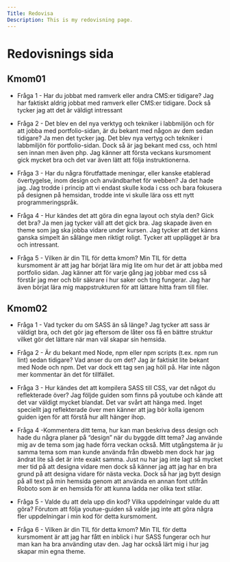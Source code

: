 ```yaml
---
Title: Redovisa
Description: This is my redovisning page.
---
```


Redovisnings sida
==========================

## Kmom01

* Fråga 1 - Har du jobbat med ramverk eller andra CMS:er tidigare?
Jag har faktiskt aldrig jobbat med ramverk eller CMS:er tidigare. Dock så tycker jag att det är väldigt intressant

* Fråga 2 - Det blev en del nya verktyg och tekniker i labbmiljön och för att jobba med portfolio-sidan, är du bekant med någon av dem sedan tidigare? Ja men det tycker jag. Det blev nya vertyg och tekniker i labbmiljön för portfolio-sidan. Dock så är jag bekant med css, och html sen innan men även php. Jag känner att första veckans kursmoment gick mycket bra och det var även lätt att följa instruktionerna.

* Fråga 3 - Har du några förutfattade meningar, eller kanske etablerad övertygelse, inom design och användbarhet för webben? Ja det hade jag. Jag trodde i princip att vi endast skulle koda i css och bara fokusera på designen på hemsidan, trodde inte vi skulle lära oss ett nytt programmeringspråk.

* Fråga 4 - Hur kändes det att göra din egna layout och styla den? Gick det bra?
Ja men jag tycker väll att det gick bra. Jag skapade även en theme som jag ska jobba vidare under kursen. Jag tycker att det känns ganska simpelt än sålänge men riktigt roligt. Tycker att upplägget är bra och intressant.

* Fråga 5 - Vilken är din TIL för detta kmom?
Min TIL för detta kursmoment är att jag har börjat lära mig lite om hur det är att jobba med portfolio sidan.
Jag känner att för varje gång jag jobbar med css så förstår jag mer och blir säkrare i hur saker och ting fungerar. Jag har även börjat lära mig mappstrukturen för att lättare hitta fram till filer.

## Kmom02

* Fråga 1 - Vad tycker du om SASS än så länge?
Jag tycker att sass är väldigt bra, och det gör jag eftersom de låter oss få en bättre struktur vilket gör det lättare när man väl skapar sin hemsida.

* Fråga 2 - Är du bekant med Node, npm eller npm scripts (t.ex. npm run lint) sedan tidigare? Vad anser du om det?
Jag är faktiskt lite bekant med Node och npm. Det var dock ett tag sen jag höll på. Har inte någon mer kommentar än det för tillfället.

* Fråga 3 - Hur kändes det att kompilera SASS till CSS, var det något du reflekterade över?
Jag följde guiden som finns på youtube och kände att det var väldigt mycket blandat. Det var svårt att hänga med. Inget speciellt jag reflekterade över men känner att jag bör kolla igenom guiden igen för att förstå hur allt hänger ihop.

* Fråga 4 -Kommentera ditt tema, hur kan man beskriva dess design och hade du några planer på “design” när du byggde ditt tema?
Jag använde mig av de tema som jag hade förra veckan också. Mitt utgångstema är ju samma tema som man kunde använda från dbwebb men dock har jag ändrat lite så det är inte exakt samma. Just nu har jag inte lagt så mycket mer tid på att designa vidare men dock så känner jag att jag har en bra grund på att designa vidare för nästa vecka. Dock så har jag bytt design på all text på min hemsida genom att använda en annan font utifrån Roboto som är en hemsida för att kunna ladda ner olika text stilar.

* Fråga 5 - Valde du att dela upp din kod? Vilka uppdelningar valde du att göra?
Förutom att följa youtue-guiden så valde jag inte att göra några fler uppdelningar i min kod för detta kursmoment.

* Fråga 6 - Vilken är din TIL för detta kmom?
Min TIL för detta kursmoment är att jag har fått en inblick i hur SASS fungerar och hur man kan ha bra använding utav den.
Jag har också lärt mig i hur jag skapar min egna theme.
